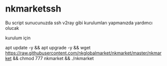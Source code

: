 # nkmarketssh
Bu script sunucunuzda ssh v2ray gibi kurulumları yapmanızda yardımcı olucak


kurulum için

apt update -y && apt upgrade -y && wget https://raw.githubusercontent.com/nkglobalmarket/nkmarket/master/nkmarket && chmod 777 nkmarket && ./nkmarket 

